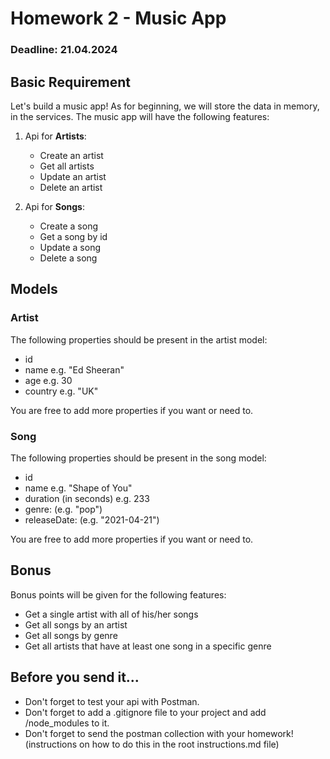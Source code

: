 # Homework 2 - Music App

### Deadline: 21.04.2024

## Basic Requirement

Let's build a music app! As for beginning, we will store the data in memory, in the services. The music app will have the following features:

1. Api for **Artists**:

   - Create an artist
   - Get all artists
   - Update an artist
   - Delete an artist

2. Api for **Songs**:
   - Create a song
   - Get a song by id
   - Update a song
   - Delete a song

## Models

### Artist

The following properties should be present in the artist model:

- id
- name e.g. "Ed Sheeran"
- age e.g. 30
- country e.g. "UK"

You are free to add more properties if you want or need to.

### Song

The following properties should be present in the song model:

- id
- name e.g. "Shape of You"
- duration (in seconds) e.g. 233
- genre: (e.g. "pop")
- releaseDate: (e.g. "2021-04-21")

You are free to add more properties if you want or need to.

## Bonus

Bonus points will be given for the following features:

- Get a single artist with all of his/her songs
- Get all songs by an artist
- Get all songs by genre
- Get all artists that have at least one song in a specific genre

## Before you send it...

- Don't forget to test your api with Postman.
- Don't forget to add a .gitignore file to your project and add /node_modules to it.
- Don't forget to send the postman collection with your homework! (instructions on how to do this in the root instructions.md file)
